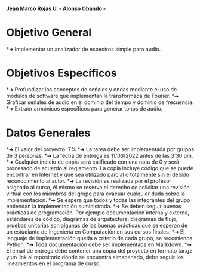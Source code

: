 #### Jean Marco Rojas U. - Alonso Obando - 

# Objetivo General
*➔ Implementar un analizador de espectros simple para audio.
# Objetivos Específicos
*➔ Profundizar los conceptos de señales y ondas mediante el uso de módulos de software que implementan la transformada de Fourier.
*➔ Graficar señales de audio en el dominio del tiempo y dominio de frecuencia.
*➔ Extraer armónicos específicos para generar tonos de audio.
# Datos Generales
*➔ El valor del proyecto: 7%
*➔ La tarea debe ser implementada por grupos de 3 personas.
*➔ La fecha de entrega es 11/03/2022 antes de las 3:30 pm.
*➔ Cualquier indicio de copia será calificado con una nota de 0 y será procesado de acuerdo al reglamento. La copia incluye código que se puede encontrar en Internet y que sea utilizado parcial o totalmente sin el debido reconocimiento al autor.
*➔ La revisión es realizada por él profesor asignado al curso, él mismo se reserva el derecho de solicitar una revisión virtual con los miembros del grupo para evacuar cualquier duda sobre la implementación.
*➔ Se espera que todos y todas las integrantes del grupo entiendan la implementación suministrada.
*➔ Se deben seguir buenas prácticas de programación. Por ejemplo documentación interna y externa, estándares de código, diagramas de arquitectura, diagramas de flujo, pruebas unitarias son algunas de las buenas prácticas que se esperan de un estudiante de Ingeniería en Computación en sus cursos finales.
*➔ El lenguaje de implementación queda a criterio de cada grupo, se recomienda Python.
*➔ Toda documentación debe ser implementada en Markdown.
*➔ El email de entrega debe contener una copia del proyecto en formato tar.gz y un link al repositorio dónde se encuentra almacenado, debe seguir los lineamientos en el programa de curso.
